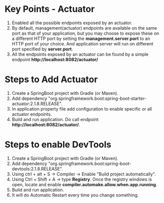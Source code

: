 # Key Points - Actuator
1. Enabled all the possible endpoints exposed by an actuator.
2. By default, management(actuator) endpoints are available on the same port as that of your application, but you may choose to expose these on a different HTTP port by setting the **management.server.port** to an HTTP port of your choice. And application server will run on different port specified by **server.port**.
3. All the endpoints exposed by an actuator can be found by a simple endpoint **http://localhost:8082/actuator/**

# Steps to Add Actuator
1. Create a SpringBoot project with Gradle (or Maven).
2. Add dependency "org.springframework.boot:spring-boot-starter-actuator:2.1.8.RELEASE".
3. In application property file add configuration to enable specific or all actuator endpoints.
4. Build and run application. Do call endpoint **http://localhost:8082/actuator/**.

# Steps to enable DevTools
1. Create a SpringBoot project with Gradle (or Maven).
2. Add dependency "org.springframework.boot:spring-boot-devtools:2.1.8.RELEASE".
3. Using ctrl + alt + S -> Compiler -> Enable "Build project automatically".
4. Using Ctrl + Shift + A -> type **Registry**. Once the registry windows is open, locate and enable **compiler.automake.allow.when.app.running**.
5. Build and run application.
6. It will do Automatic Restart every time you change something.


 